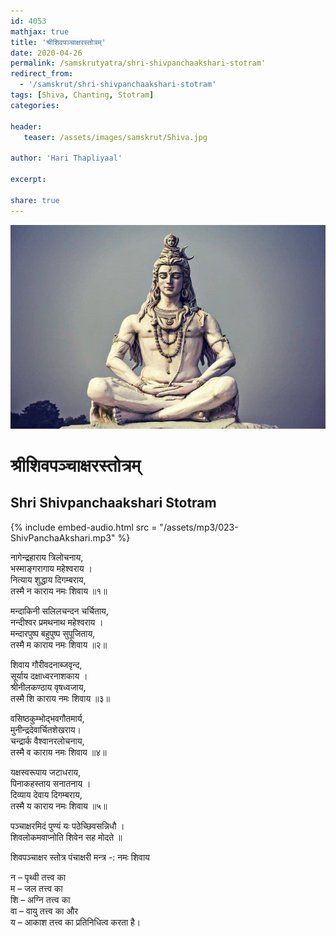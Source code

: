 ```yaml
---    
id: 4053    
mathjax: true    
title: 'श्रीशिवपञ्चाक्षरस्तोत्रम्'    
date: 2020-04-26    
permalink: /samskrutyatra/shri-shivpanchaakshari-stotram'
redirect_from: 
  - '/samskrut/shri-shivpanchaakshari-stotram'
tags: [Shiva, Chanting, Stotram]    
categories:    
    
header:    
   teaser: /assets/images/samskrut/Shiva.jpg    
    
author: 'Hari Thapliyaal'    
    
excerpt:    
    
share: true    
---    
```

    
![](/assets/images/samskrut/Shiva.jpg)    
    
# श्रीशिवपञ्चाक्षरस्तोत्रम्    
## Shri Shivpanchaakshari Stotram    
    
{% include embed-audio.html src = "/assets/mp3/023-ShivPanchaAkshari.mp3" %}     
    
नागेन्द्रहाराय त्रिलोचनाय,    
भस्माङ्गरागाय महेश्वराय ।    
नित्याय शुद्धाय दिगम्बराय,    
तस्मै न काराय नमः शिवाय ॥१॥    
    
मन्दाकिनी सलिलचन्दन चर्चिताय,    
नन्दीश्वर प्रमथनाथ महेश्वराय ।    
मन्दारपुष्प बहुपुष्प सुपूजिताय,    
तस्मै म काराय नमः शिवाय ॥२॥    
    
शिवाय गौरीवदनाब्जवृन्द,    
सूर्याय दक्षाध्वरनाशकाय ।    
श्रीनीलकण्ठाय वृषध्वजाय,    
तस्मै शि काराय नमः शिवाय ॥३॥    
    
वसिष्ठकुम्भोद्भवगौतमार्य,    
मुनीन्द्रदेवार्चितशेखराय।    
चन्द्रार्क वैश्वानरलोचनाय,    
तस्मै व काराय नमः शिवाय ॥४॥    
    
यक्षस्वरूपाय जटाधराय,    
पिनाकहस्ताय सनातनाय ।    
दिव्याय देवाय दिगम्बराय,    
तस्मै य काराय नमः शिवाय ॥५॥    
    
पञ्चाक्षरमिदं पुण्यं यः पठेच्छिवसन्निधौ ।    
शिवलोकमवाप्नोति शिवेन सह मोदते ॥    
    
शिवपञ्चाक्षर स्तोत्र पंचाक्षरी मन्त्र -: नमः शिवाय    
    
न – पृथ्वी तत्त्व का    
म – जल तत्त्व का    
शि – अग्नि तत्त्व का    
वा – वायु तत्त्व का और    
य – आकाश तत्त्व का प्रतिनिधित्व करता है।    
    
